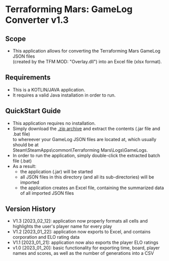# Terraforming Mars: GameLog Converter v1.3

## Scope
- This application allows for converting the Terraforming Mars GameLog JSON files  
(created by the TFM MOD: "Overlay.dll") into an Excel file (xlsx format).

## Requirements
- This is a KOTLIN/JAVA application.
- It requires a valid Java installation in order to run.

## QuickStart Guide
- This application requires no installation.
- Simply download the [.zip archive](https://github.com/kayteem/TfmGamelogConverter/blob/main/executable/TfmGamelogConverter%20v1.3.zip) and extract the contents (.jar file and .bat file)  
  to whereever your GameLog JSON files are located at, which usually should be at  
  Steam\SteamApps\common\Terraforming Mars\Logs\GameLogs.
- In order to run the application, simply double-click the extracted batch file (.bat)
- As a result:
  - the application (.jar) will be started
  - all JSON files in this directory (and all its sub-directories) will be imported
  - the application creates an Excel file, containing the summarized data of all imported JSON files

## Version History
- V1.3 [2023_02_12]: application now properly formats all cells and highlights the user's player name for every play
- V1.2 [2023_01_22]: application now exports to Excel, and contains corporation and ELO rating data
- V1.1 [2023_01_21]: application now also exports the player ELO ratings
- v1.0 [2023_01_20]: basic functionality for exporting time, board, player names and scores, as well as the number of generations into a CSV
